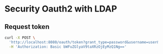 # Security Oauth2 with LDAP

## Request token

```bash
curl -X POST \
  'http://localhost:8080/oauth/token?grant_type=password&username=user&password=password&client_id=mandiri_mits' \
  -H 'Authorization: Basic bWFuZGlyaV9taXRzOjEyMzQ1Ng=='
```